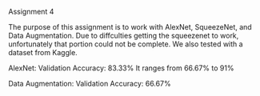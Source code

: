 Assignment 4

The purpose of this assignment is to work with AlexNet, SqueezeNet, and Data Augmentation. Due to diffculties getting the squeezenet to work, unfortunately that portion could not be complete. We also tested with a dataset from Kaggle.

AlexNet:
  Validation Accuracy: 83.33%
  It ranges from 66.67% to 91%

Data Augmentation:
  Validation Accuracy: 66.67%
